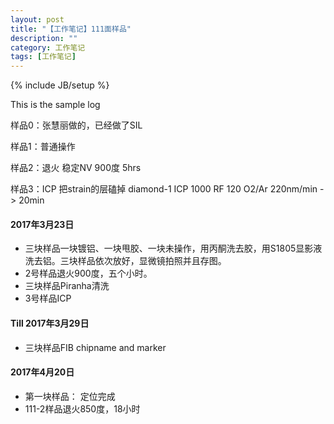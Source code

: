 ```yaml
---
layout: post
title: "【工作笔记】111面样品"
description: ""
category: 工作笔记
tags: [工作笔记]
---
```

{% include JB/setup %}

This is the sample log

样品0：张慧丽做的，已经做了SIL

样品1：普通操作

样品2：退火 稳定NV 900度 5hrs

样品3：ICP 把strain的层磕掉 diamond-1 ICP 1000 RF 120 O2/Ar 220nm/min -> 20min

#### 2017年3月23日 

* 三块样品一块镀铝、一块甩胶、一块未操作，用丙酮洗去胶，用S1805显影液洗去铝。三块样品依次放好，显微镜拍照并且存图。
* 2号样品退火900度，五个小时。
* 三块样品Piranha清洗
* 3号样品ICP

#### Till 2017年3月29日

* 三块样品FIB chipname and marker

#### 2017年4月20日

* 第一块样品： 定位完成
* 111-2样品退火850度，18小时
